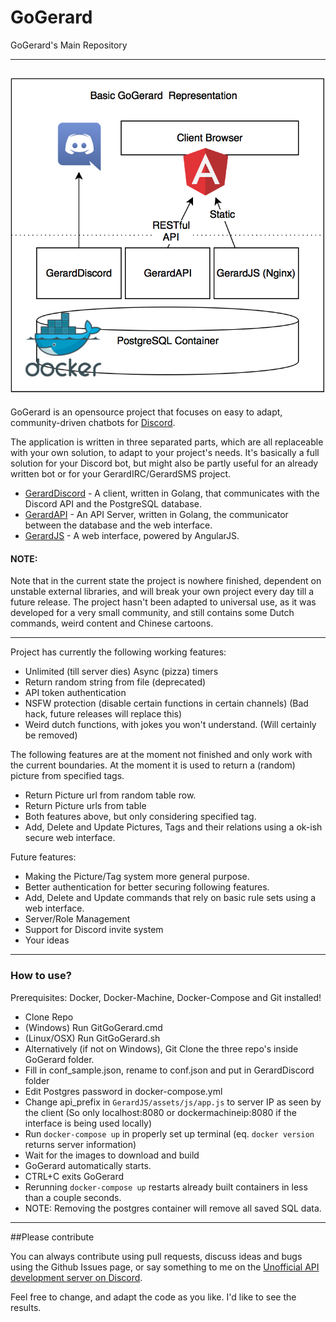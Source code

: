 # GoGerard
GoGerard's Main Repository

----------
![Hi!](GoGerard.png)
----------
GoGerard is an opensource project that focuses on easy to adapt, community-driven chatbots for [Discord](https://discordapp.com/).

The application is written in three separated parts, which are all replaceable with your own solution, to adapt to your project's needs.
It's basically a full solution for your Discord bot, but might also be partly useful for an already written bot or for your GerardIRC/GerardSMS project.

 - [GerardDiscord](https://github.com/GoGerard/GerardDiscord) - A client, written in Golang, that communicates with the Discord API and the PostgreSQL database.
 - [GerardAPI](https://github.com/GoGerard/GerardAPI) - An API Server, written in Golang, the communicator between the database and the web interface.
 - [GerardJS](https://github.com/GoGerard/GerardJS) - A web interface, powered by AngularJS.

#### NOTE:
Note that in the current state the project is nowhere finished, dependent on unstable external libraries, and will break your own project every day till a future release. The project hasn't been adapted to universal use, as it was developed for a very small community, and still contains some Dutch commands, weird content and Chinese cartoons.

----------

Project has currently the following working features:
- Unlimited (till server dies) Async (pizza) timers
- Return random string from file (deprecated)
- API token authentication
- NSFW protection (disable certain functions in certain channels) (Bad hack, future releases will replace this)
- Weird dutch functions, with jokes you won't understand. (Will certainly be removed)

The following features are at the moment not finished and only work with the current boundaries.
At the moment it is used to return a (random) picture from specified tags.
- Return Picture url from random table row.
- Return Picture urls from table
- Both features above, but only considering specified tag.
- Add, Delete and Update Pictures, Tags and their relations using a ok-ish secure web interface.

Future features:
- Making the Picture/Tag system more general purpose.
- Better authentication for better securing following features.
- Add, Delete and Update commands that rely on basic rule sets using a web interface.
- Server/Role Management
- Support for Discord invite system
- Your ideas


----------
### How to use?
Prerequisites: Docker, Docker-Machine, Docker-Compose and Git installed!

- Clone Repo
- (Windows) Run GitGoGerard.cmd
- (Linux/OSX) Run GitGoGerard.sh
- Alternatively (if not on Windows), Git Clone the three repo's inside GoGerard folder.
- Fill in conf_sample.json, rename to conf.json and put in GerardDiscord folder
- Edit Postgres password in docker-compose.yml
- Change api_prefix in `GerardJS/assets/js/app.js` to server IP as seen by the client (So only localhost:8080 or dockermachineip:8080 if the interface is being used locally)
- Run `docker-compose up` in properly set up terminal (eq. `docker version` returns server information)
- Wait for the images to download and build
- GoGerard automatically starts.
- CTRL+C exits GoGerard
- Rerunning `docker-compose up` restarts already built containers in less than a couple seconds.
- NOTE: Removing the postgres container will remove all saved SQL data. 


----------
##Please contribute

You can always contribute using pull requests, discuss ideas and bugs using the Github Issues page, or say something to me on the [Unofficial API development server on Discord](https://discordapp.com/invite/0SBTUU1wZTVyGXpr).

Feel free to change, and adapt the code as you like. I'd like to see the results.
